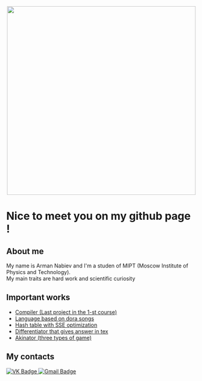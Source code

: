 <!--
**armanincredible/armanincredible** is a ✨ _special_ ✨ repository because its `README.md` (this file) appears on your GitHub profile.

Here are some ideas to get you started:

- 🔭 I’m currently working on ...
- 🌱 I’m currently learning ...
- 👯 I’m looking to collaborate on ...
- 🤔 I’m looking for help with ...
- 💬 Ask me about ...
- 📫 How to reach me: ...
- 😄 Pronouns: ...
- ⚡ Fun fact: ...
-->

<div id="header" align="center">
  <img src="https://media.giphy.com/media/l3Ucfk8zqn7NAjLLq/giphy.gif" width="500"/>
</div>

# Nice to meet you on my github page !

## About me
My name is Arman Nabiev and I'm a studen of MIPT (Moscow Institute of Physics and Technology). <br/> 
My main traits are hard work and scientific curiosity

## Important works
+ [Compiler (Last project in the 1-st course)](https://github.com/armanincredible/Compiler)    <br/>
+ [Language based on dora songs](https://github.com/armanincredible/Language)                  <br/>
+ [Hash table with SSE optimization](https://github.com/armanincredible/HashTableWithOpt)      <br/>
+ [Differentiator that gives answer in tex](https://github.com/armanincredible/differentiator) <br/>
+ [Akinator (three types of game)](https://github.com/armanincredible/akinator)                <br/>

## My contacts
<div id="badges">
  <a href="https://vk.com/energyfluctuation">
    <img src="https://img.shields.io/badge/Vkontakte-blue?style=for-the-badge&logo=vk&logoColor=white" alt="VK Badge"/>
  </a>
  <a href="write_me_here->nabiev.aa@phystech.edu">
    <img src="https://img.shields.io/badge/Gmail-red?style=for-the-badge&logo=gmail&logoColor=white" alt="Gmail Badge"/>
  </a>
</div>
